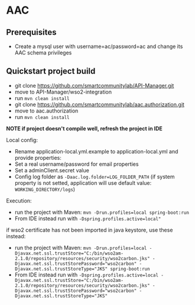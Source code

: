 # AAC

## Prerequisites
 - Create a mysql user with username=ac/password=ac and change its AAC schema privileges 

## Quickstart project build
 - git clone https://github.com/smartcommunitylab/API-Manager.git
 - move to API-Manager/wso2-integration
 - run `mvn clean install`
 - git clone https://github.com/smartcommunitylab/aac.authorization.git
 - move to aac.authorization
 - run `mvn clean install`

**NOTE if project doesn't compile well, refresh the project in IDE**
 
Local config:

- Rename application-local.yml.example to application-local.yml and provide properties:
 - Set a real username/password for email properties 
 - Set a adminClient.secret value
- Config log folder as `-Daac.log.folder=LOG_FOLDER_PATH` (if system property is not setted, application will use default value: `WORKING_DIRECTORY/logs`)
 

Execution:

- run the project with Maven: ``mvn -Drun.profiles=local spring-boot:run``  
- From IDE instead run with ``-Dspring.profiles.active=local"``

if wso2 certificate has not been imported in java keystore, use these instead:

- run the project with Maven: ``mvn -Drun.profiles=local -Djavax.net.ssl.trustStore="C:/bin/wso2am-2.1.0/repository/resources/security/wso2carbon.jks" -Djavax.net.ssl.trustStorePassword="wso2carbon" -Djavax.net.ssl.trustStoreType="JKS" spring-boot:run``  
- From IDE instead run with ``-Dspring.profiles.active=local -Djavax.net.ssl.trustStore="C:/bin/wso2am-2.1.0/repository/resources/security/wso2carbon.jks" -Djavax.net.ssl.trustStorePassword="wso2carbon" -Djavax.net.ssl.trustStoreType="JKS"``

